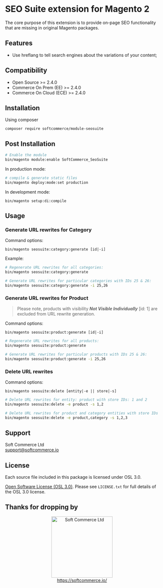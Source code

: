 # SEO Suite extension for Magento 2
The core purpose of this extension is to provide on-page SEO functionality that are missing in original Magento packages.

## Features
- Use hreflang to tell search engines about the variations of your content;

## Compatibility
- Open Source >= 2.4.0
- Commerce On Prem (EE) >= 2.4.0
- Commerce On Cloud (ECE) >= 2.4.0

## Installation
Using composer

```
composer require softcommerce/module-seosuite
```

## Post Installation

```sh
# Enable the module
bin/magento module:enable SoftCommerce_SeoSuite
```

In production mode:
```sh
# compile & generate static files
bin/magento deploy:mode:set production
```

In development mode:
```
bin/magento setup:di:compile
```

## Usage

### Generate URL rewrites for Category

Command options:

```
bin/magento seosuite:category:generate [id|-i]
```

Example:

```sh
# Regenerate URL rewrites for all categories:
bin/magento seosuite:category:generate

# Generate URL rewrites for particular categories with IDs 25 & 26:
bin/magento seosuite:category:generate -i 25,26
```

### Generate URL rewrites for Product

> Please note, products with visibility *__Not Visible Individually__* [id: 1] are excluded from URL rewrite generation.

Command options:

``
bin/magento seosuite:product:generate [id|-i]
``

```sh
# Regenerate URL rewrites for all products:
bin/magento seosuite:product:generate

# Generate URL rewrites for particular products with IDs 25 & 26:
bin/magento seosuite:product:generate -i 25,26
```

### Delete URL rewrites

Command options:

``
bin/magento seosuite:delete [entity|-e || store|-s]
``

```sh
# Delete URL rewrites for entity: product with store IDs: 1 and 2
bin/magento seosuite:delete -e product -s 1,2

# Delete URL rewrites for product and category entities with store IDs 1, 2 and 3
bin/magento seosuite:delete -e product,category -s 1,2,3
```

## Support
Soft Commerce Ltd <br />
support@softcommerce.io

## License
Each source file included in this package is licensed under OSL 3.0.

[Open Software License (OSL 3.0)](https://opensource.org/licenses/osl-3.0.php).
Please see `LICENSE.txt` for full details of the OSL 3.0 license.

## Thanks for dropping by

<p align="center">
    <a href="https://softcommerce.io" target="_blank">
        <img src="https://softcommerce.co.uk/pub/media/banner/logo.svg" width="200" alt="Soft Commerce Ltd" />
    </a>
    <br />
    <a href="https://softcommerce.io" target="_blank">https://softcommerce.io/</a>
</p>
